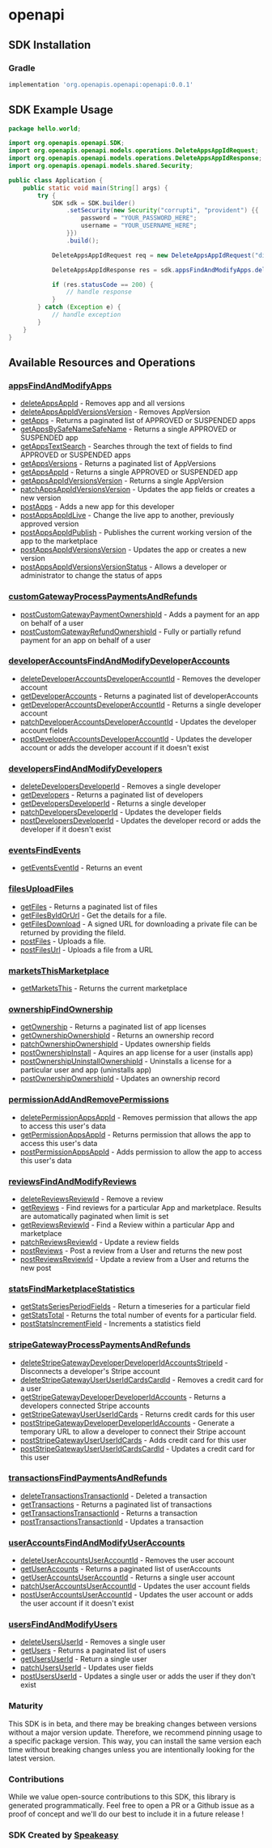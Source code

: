 # openapi

<!-- Start SDK Installation -->
## SDK Installation

### Gradle

```groovy
implementation 'org.openapis.openapi:openapi:0.0.1'
```
<!-- End SDK Installation -->

## SDK Example Usage
<!-- Start SDK Example Usage -->
```java
package hello.world;

import org.openapis.openapi.SDK;
import org.openapis.openapi.models.operations.DeleteAppsAppIdRequest;
import org.openapis.openapi.models.operations.DeleteAppsAppIdResponse;
import org.openapis.openapi.models.shared.Security;

public class Application {
    public static void main(String[] args) {
        try {
            SDK sdk = SDK.builder()
                .setSecurity(new Security("corrupti", "provident") {{
                    password = "YOUR_PASSWORD_HERE";
                    username = "YOUR_USERNAME_HERE";
                }})
                .build();

            DeleteAppsAppIdRequest req = new DeleteAppsAppIdRequest("distinctio", "quibusdam");            

            DeleteAppsAppIdResponse res = sdk.appsFindAndModifyApps.deleteAppsAppId(req);

            if (res.statusCode == 200) {
                // handle response
            }
        } catch (Exception e) {
            // handle exception
        }
    }
}
```
<!-- End SDK Example Usage -->

<!-- Start SDK Available Operations -->
## Available Resources and Operations


### [appsFindAndModifyApps](docs/appsfindandmodifyapps/README.md)

* [deleteAppsAppId](docs/appsfindandmodifyapps/README.md#deleteappsappid) - Removes app and all versions
* [deleteAppsAppIdVersionsVersion](docs/appsfindandmodifyapps/README.md#deleteappsappidversionsversion) - Removes AppVersion
* [getApps](docs/appsfindandmodifyapps/README.md#getapps) - Returns a paginated list of APPROVED or SUSPENDED apps
* [getAppsBySafeNameSafeName](docs/appsfindandmodifyapps/README.md#getappsbysafenamesafename) - Returns a single APPROVED or SUSPENDED app
* [getAppsTextSearch](docs/appsfindandmodifyapps/README.md#getappstextsearch) - Searches through the text of fields to find APPROVED or SUSPENDED apps
* [getAppsVersions](docs/appsfindandmodifyapps/README.md#getappsversions) - Returns a paginated list of AppVersions
* [getAppsAppId](docs/appsfindandmodifyapps/README.md#getappsappid) - Returns a single APPROVED or SUSPENDED app
* [getAppsAppIdVersionsVersion](docs/appsfindandmodifyapps/README.md#getappsappidversionsversion) - Returns a single AppVersion
* [patchAppsAppIdVersionsVersion](docs/appsfindandmodifyapps/README.md#patchappsappidversionsversion) - Updates the app fields or creates a new version
* [postApps](docs/appsfindandmodifyapps/README.md#postapps) - Adds a new app for this developer
* [postAppsAppIdLive](docs/appsfindandmodifyapps/README.md#postappsappidlive) - Change the live app to another, previously approved version
* [postAppsAppIdPublish](docs/appsfindandmodifyapps/README.md#postappsappidpublish) - Publishes the current working version of the app to the marketplace
* [postAppsAppIdVersionsVersion](docs/appsfindandmodifyapps/README.md#postappsappidversionsversion) - Updates the app or creates a new version
* [postAppsAppIdVersionsVersionStatus](docs/appsfindandmodifyapps/README.md#postappsappidversionsversionstatus) - Allows a developer or administrator to change the status of apps

### [customGatewayProcessPaymentsAndRefunds](docs/customgatewayprocesspaymentsandrefunds/README.md)

* [postCustomGatewayPaymentOwnershipId](docs/customgatewayprocesspaymentsandrefunds/README.md#postcustomgatewaypaymentownershipid) - Adds a payment for an app on behalf of a user
* [postCustomGatewayRefundOwnershipId](docs/customgatewayprocesspaymentsandrefunds/README.md#postcustomgatewayrefundownershipid) - Fully or partially refund payment for an app on behalf of a user

### [developerAccountsFindAndModifyDeveloperAccounts](docs/developeraccountsfindandmodifydeveloperaccounts/README.md)

* [deleteDeveloperAccountsDeveloperAccountId](docs/developeraccountsfindandmodifydeveloperaccounts/README.md#deletedeveloperaccountsdeveloperaccountid) - Removes the developer account
* [getDeveloperAccounts](docs/developeraccountsfindandmodifydeveloperaccounts/README.md#getdeveloperaccounts) - Returns a paginated list of developerAccounts
* [getDeveloperAccountsDeveloperAccountId](docs/developeraccountsfindandmodifydeveloperaccounts/README.md#getdeveloperaccountsdeveloperaccountid) - Returns a single developer account
* [patchDeveloperAccountsDeveloperAccountId](docs/developeraccountsfindandmodifydeveloperaccounts/README.md#patchdeveloperaccountsdeveloperaccountid) - Updates the developer account fields
* [postDeveloperAccountsDeveloperAccountId](docs/developeraccountsfindandmodifydeveloperaccounts/README.md#postdeveloperaccountsdeveloperaccountid) - Updates the developer account or adds the developer account if it doesn't exist

### [developersFindAndModifyDevelopers](docs/developersfindandmodifydevelopers/README.md)

* [deleteDevelopersDeveloperId](docs/developersfindandmodifydevelopers/README.md#deletedevelopersdeveloperid) - Removes a single developer
* [getDevelopers](docs/developersfindandmodifydevelopers/README.md#getdevelopers) - Returns a paginated list of developers
* [getDevelopersDeveloperId](docs/developersfindandmodifydevelopers/README.md#getdevelopersdeveloperid) - Returns a single developer
* [patchDevelopersDeveloperId](docs/developersfindandmodifydevelopers/README.md#patchdevelopersdeveloperid) - Updates the developer fields
* [postDevelopersDeveloperId](docs/developersfindandmodifydevelopers/README.md#postdevelopersdeveloperid) - Updates the developer record or adds the developer if it doesn't exist

### [eventsFindEvents](docs/eventsfindevents/README.md)

* [getEventsEventId](docs/eventsfindevents/README.md#geteventseventid) - Returns an event

### [filesUploadFiles](docs/filesuploadfiles/README.md)

* [getFiles](docs/filesuploadfiles/README.md#getfiles) - Returns a paginated list of files
* [getFilesByIdOrUrl](docs/filesuploadfiles/README.md#getfilesbyidorurl) - Get the details for a file.
* [getFilesDownload](docs/filesuploadfiles/README.md#getfilesdownload) - A signed URL for downloading a private file can be returned by providing the fileId.
* [postFiles](docs/filesuploadfiles/README.md#postfiles) - Uploads a file.
* [postFilesUrl](docs/filesuploadfiles/README.md#postfilesurl) - Uploads a file from a URL

### [marketsThisMarketplace](docs/marketsthismarketplace/README.md)

* [getMarketsThis](docs/marketsthismarketplace/README.md#getmarketsthis) - Returns the current marketplace

### [ownershipFindOwnership](docs/ownershipfindownership/README.md)

* [getOwnership](docs/ownershipfindownership/README.md#getownership) - Returns a paginated list of app licenses
* [getOwnershipOwnershipId](docs/ownershipfindownership/README.md#getownershipownershipid) - Returns an ownership record
* [patchOwnershipOwnershipId](docs/ownershipfindownership/README.md#patchownershipownershipid) - Updates ownership fields
* [postOwnershipInstall](docs/ownershipfindownership/README.md#postownershipinstall) - Aquires an app license for a user (installs app)
* [postOwnershipUninstallOwnershipId](docs/ownershipfindownership/README.md#postownershipuninstallownershipid) - Uninstalls a license for a particular user and app (uninstalls app)
* [postOwnershipOwnershipId](docs/ownershipfindownership/README.md#postownershipownershipid) - Updates an ownership record

### [permissionAddAndRemovePermissions](docs/permissionaddandremovepermissions/README.md)

* [deletePermissionAppsAppId](docs/permissionaddandremovepermissions/README.md#deletepermissionappsappid) - Removes permission that allows the app to access this user's data
* [getPermissionAppsAppId](docs/permissionaddandremovepermissions/README.md#getpermissionappsappid) - Returns permission that allows the app to access this user's data
* [postPermissionAppsAppId](docs/permissionaddandremovepermissions/README.md#postpermissionappsappid) - Adds permission to allow the app to access this user's data

### [reviewsFindAndModifyReviews](docs/reviewsfindandmodifyreviews/README.md)

* [deleteReviewsReviewId](docs/reviewsfindandmodifyreviews/README.md#deletereviewsreviewid) - Remove a review
* [getReviews](docs/reviewsfindandmodifyreviews/README.md#getreviews) - Find reviews for a particular App and marketplace. Results are automatically paginated when limit is set
* [getReviewsReviewId](docs/reviewsfindandmodifyreviews/README.md#getreviewsreviewid) - Find a Review within a particular App and marketplace
* [patchReviewsReviewId](docs/reviewsfindandmodifyreviews/README.md#patchreviewsreviewid) - Update a review fields
* [postReviews](docs/reviewsfindandmodifyreviews/README.md#postreviews) - Post a review from a User and returns the new post
* [postReviewsReviewId](docs/reviewsfindandmodifyreviews/README.md#postreviewsreviewid) - Update a review from a User and returns the new post

### [statsFindMarketplaceStatistics](docs/statsfindmarketplacestatistics/README.md)

* [getStatsSeriesPeriodFields](docs/statsfindmarketplacestatistics/README.md#getstatsseriesperiodfields) - Return a timeseries for a particular field
* [getStatsTotal](docs/statsfindmarketplacestatistics/README.md#getstatstotal) - Returns the total number of events for a particular field.
* [postStatsIncrementField](docs/statsfindmarketplacestatistics/README.md#poststatsincrementfield) - Increments a statistics field

### [stripeGatewayProcessPaymentsAndRefunds](docs/stripegatewayprocesspaymentsandrefunds/README.md)

* [deleteStripeGatewayDeveloperDeveloperIdAccountsStripeId](docs/stripegatewayprocesspaymentsandrefunds/README.md#deletestripegatewaydeveloperdeveloperidaccountsstripeid) - Disconnects a developer's Stripe account
* [deleteStripeGatewayUserUserIdCardsCardId](docs/stripegatewayprocesspaymentsandrefunds/README.md#deletestripegatewayuseruseridcardscardid) - Removes a credit card for a user
* [getStripeGatewayDeveloperDeveloperIdAccounts](docs/stripegatewayprocesspaymentsandrefunds/README.md#getstripegatewaydeveloperdeveloperidaccounts) - Returns a developers connected Stripe accounts
* [getStripeGatewayUserUserIdCards](docs/stripegatewayprocesspaymentsandrefunds/README.md#getstripegatewayuseruseridcards) - Returns credit cards for this user
* [postStripeGatewayDeveloperDeveloperIdAccounts](docs/stripegatewayprocesspaymentsandrefunds/README.md#poststripegatewaydeveloperdeveloperidaccounts) - Generate a temporary URL to allow a developer to connect their Stripe account
* [postStripeGatewayUserUserIdCards](docs/stripegatewayprocesspaymentsandrefunds/README.md#poststripegatewayuseruseridcards) - Adds credit card for this user
* [postStripeGatewayUserUserIdCardsCardId](docs/stripegatewayprocesspaymentsandrefunds/README.md#poststripegatewayuseruseridcardscardid) - Updates a credit card for this user

### [transactionsFindPaymentsAndRefunds](docs/transactionsfindpaymentsandrefunds/README.md)

* [deleteTransactionsTransactionId](docs/transactionsfindpaymentsandrefunds/README.md#deletetransactionstransactionid) - Deleted a transaction
* [getTransactions](docs/transactionsfindpaymentsandrefunds/README.md#gettransactions) - Returns a paginated list of transactions
* [getTransactionsTransactionId](docs/transactionsfindpaymentsandrefunds/README.md#gettransactionstransactionid) - Returns a transaction
* [postTransactionsTransactionId](docs/transactionsfindpaymentsandrefunds/README.md#posttransactionstransactionid) - Updates a transaction

### [userAccountsFindAndModifyUserAccounts](docs/useraccountsfindandmodifyuseraccounts/README.md)

* [deleteUserAccountsUserAccountId](docs/useraccountsfindandmodifyuseraccounts/README.md#deleteuseraccountsuseraccountid) - Removes the user account
* [getUserAccounts](docs/useraccountsfindandmodifyuseraccounts/README.md#getuseraccounts) - Returns a paginated list of userAccounts
* [getUserAccountsUserAccountId](docs/useraccountsfindandmodifyuseraccounts/README.md#getuseraccountsuseraccountid) - Returns a single user account
* [patchUserAccountsUserAccountId](docs/useraccountsfindandmodifyuseraccounts/README.md#patchuseraccountsuseraccountid) - Updates the user account fields
* [postUserAccountsUserAccountId](docs/useraccountsfindandmodifyuseraccounts/README.md#postuseraccountsuseraccountid) - Updates the user account or adds the user account if it doesn't exist

### [usersFindAndModifyUsers](docs/usersfindandmodifyusers/README.md)

* [deleteUsersUserId](docs/usersfindandmodifyusers/README.md#deleteusersuserid) - Removes a single user
* [getUsers](docs/usersfindandmodifyusers/README.md#getusers) - Returns a paginated list of users
* [getUsersUserId](docs/usersfindandmodifyusers/README.md#getusersuserid) - Return a single user
* [patchUsersUserId](docs/usersfindandmodifyusers/README.md#patchusersuserid) - Updates user fields
* [postUsersUserId](docs/usersfindandmodifyusers/README.md#postusersuserid) - Updates a single user or adds the user if they don't exist
<!-- End SDK Available Operations -->

### Maturity

This SDK is in beta, and there may be breaking changes between versions without a major version update. Therefore, we recommend pinning usage 
to a specific package version. This way, you can install the same version each time without breaking changes unless you are intentionally 
looking for the latest version.

### Contributions

While we value open-source contributions to this SDK, this library is generated programmatically. 
Feel free to open a PR or a Github issue as a proof of concept and we'll do our best to include it in a future release !

### SDK Created by [Speakeasy](https://docs.speakeasyapi.dev/docs/using-speakeasy/client-sdks)
